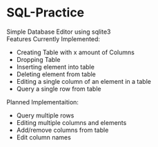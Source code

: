 # SQL-Practice
Simple Database Editor using sqlite3  
Features Currently Implemented:  
* Creating Table with x amount of Columns  
* Dropping Table  
* Inserting element into table  
* Deleting element from table  
* Editing a single column of an element in a table  
* Query a single row from table  


Planned Implementaition:  
* Query multiple rows  
* Editing multiple columns and elements  
* Add/remove columns from table  
* Edit column names  
